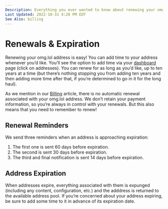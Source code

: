 ```yaml
---
Description: Everything you ever wanted to know about renewing your omg.lol address but were too busy forgetting to renew your omg.lol to ask
Last Updated: 2022-10-31 4:28 PM EDT
See Also: billing
---
```


# Renewals & Expiration

Renewing your omg.lol address is easy! You can add time to your address whenever you’d like. You’ll see the option to add time via your [dashboard](/dashboard) page (click on addresses). You can renew for as long as you’d like, up to ten years at a time (but there’s nothing stopping you from adding ten years and then adding more time after that, if you’re determined to go in it for the long haul).

As we mention in our [Billing](/info/billing) article, there is no automatic renewal associated with your omg.lol address. We don’t retain your payment information, so you’re always in control with your renewals. But this also means that you need to remember to renew!

## Renewal Reminders

We send three reminders when an address is approaching expiration:

1. The first one is sent 60 days before expiration.
2. The second is sent 30 days before expiration.
3. The third and final notification is sent 14 days before expiration.

## Address Expiration

When addresses expire, everything associated with them is expunged (including any content, configuration, etc.) and the adddress is returned to the available address pool. If you’re concerned about your address expiring, be sure to add some time to it in advance of its expiration date.
